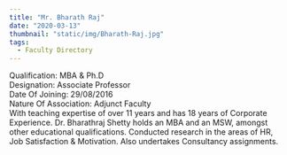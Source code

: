 ```yaml
---
title: "Mr. Bharath Raj"
date: "2020-03-13"
thumbnail: "static/img/Bharath-Raj.jpg"
tags:
  - Faculty Directory
---
```


Qualification: MBA & Ph.D  
Designation: Associate Professor  
Date Of Joining: 29/08/2016  
Nature Of Association: Adjunct Faculty  
With teaching expertise of over 11 years and has 18 years of Corporate Experience. Dr. Bharathraj Shetty holds an MBA and an MSW, amongst other educational qualifications. Conducted research in the areas of HR, Job Satisfaction & Motivation. Also undertakes Consultancy assignments.
